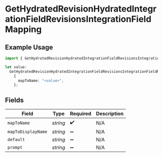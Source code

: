 # GetHydratedRevisionHydratedIntegrationFieldRevisionsIntegrationFieldMapping

## Example Usage

```typescript
import { GetHydratedRevisionHydratedIntegrationFieldRevisionsIntegrationFieldMapping } from "sdk-node-platform/models/operations";

let value:
  GetHydratedRevisionHydratedIntegrationFieldRevisionsIntegrationFieldMapping =
    {
      mapToName: "<value>",
    };
```

## Fields

| Field              | Type               | Required           | Description        |
| ------------------ | ------------------ | ------------------ | ------------------ |
| `mapToName`        | *string*           | :heavy_check_mark: | N/A                |
| `mapToDisplayName` | *string*           | :heavy_minus_sign: | N/A                |
| `default`          | *string*           | :heavy_minus_sign: | N/A                |
| `prompt`           | *string*           | :heavy_minus_sign: | N/A                |